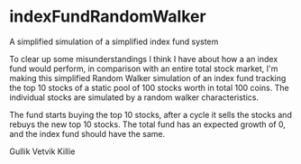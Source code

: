 # indexFundRandomWalker
A simplified simulation of a simplified index fund system


To clear up some misunderstandings I think I have about how a an index fund would
perform, in comparison with an entire total stock market, I'm making this simplified Random Walker simulation of an
index fund tracking the top 10 stocks of a static pool of 100 stocks worth in total 100 coins. The individual stocks are simulated by a random walker characteristics.

The fund starts buying the top 10 stocks, after a cycle it sells the stocks and rebuys the new top 10 stocks. The total fund has an expected growth of 0, and the index fund should have the same.

Gullik Vetvik Killie

